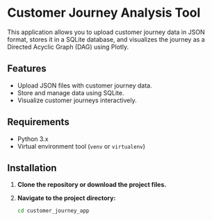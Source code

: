 # Customer Journey Analysis Tool

This application allows you to upload customer journey data in JSON format, stores it in a SQLite database, and visualizes the journey as a Directed Acyclic Graph (DAG) using Plotly.

## Features

- Upload JSON files with customer journey data.
- Store and manage data using SQLite.
- Visualize customer journeys interactively.

## Requirements

- Python 3.x
- Virtual environment tool (`venv` or `virtualenv`)

## Installation

1. **Clone the repository or download the project files.**

2. **Navigate to the project directory:**

   ```bash
   cd customer_journey_app


